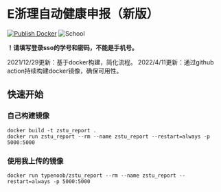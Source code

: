 # E浙理自动健康申报（新版）
[![Publish Docker](https://github.com/typenoob/zstu_report/actions/workflows/publish-docker.yml/badge.svg)](https://github.com/typenoob/zstu_report/actions/workflows/publish-docker.yml)
![School](https://img.shields.io/badge/School-ZSTU-lightblue.svg)

**！请填写登录sso的学号和密码，不能是手机号。**

2021/12/29更新：基于docker构建，简化流程。
2022/4/11更新：通过github action持续构建docker镜像，确保可用性。

## 快速开始

### 自己构建镜像 

```
docker build -t zstu_report .
docker run zstu_report --rm --name zstu_report --restart=always -p 5000:5000
```

### 使用我上传的镜像

```
docker run typenoob/zstu_report --rm --name zstu_report --restart=always -p 5000:5000
```

